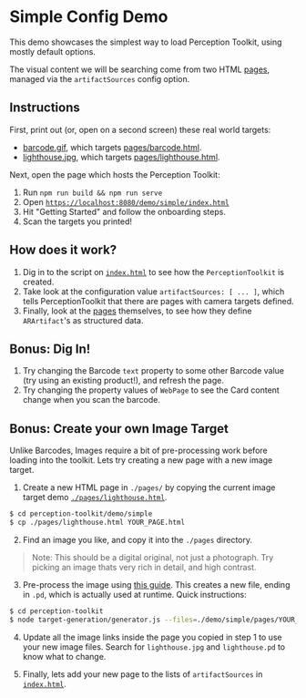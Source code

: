 # Simple Config Demo

This demo showcases the simplest way to load Perception Toolkit, using mostly default options.

The visual content we will be searching come from two HTML [pages](./pages), managed via the `artifactSources` config option.

## Instructions

First, print out (or, open on a second screen) these real world targets:

* [barcode.gif](./pages/barcode.gif), which targets [pages/barcode.html](./pages/barcode.html).
* [lighthouse.jpg](./pages/lighthouse.jpg), which targets [pages/lighthouse.html](./pages/lighthouse.html).

Next, open the page which hosts the Perception Toolkit:

1. Run `npm run build && npm run serve`
2. Open [`https://localhost:8080/demo/simple/index.html`](https://localhost:8080/demo/simple/index.html)
3. Hit "Getting Started" and follow the onboarding steps.
4. Scan the targets you printed!

## How does it work?

1. Dig in to the script on [`index.html`](./index.html) to see how the `PerceptionToolkit` is created.
2. Take look at the configuration value `artifactSources: [ ... ]`, which tells PerceptionToolkit that there are pages with camera targets defined.
3. Finally, look at the [pages](./pages/) themselves, to see how they define `ARArtifact`'s as structured data.

## Bonus: Dig In!

1. Try changing the Barcode `text` property to some other Barcode value (try using an existing product!), and refresh the page.
2. Try changing the property values of `WebPage` to see the Card content change when you scan the barcode.

## Bonus: Create your own Image Target

Unlike Barcodes, Images require a bit of pre-processing work before loading into the toolkit.  Lets try creating a new page with a new image target.

1. Create a new HTML page in `./pages/` by copying the current image target demo [`./pages/lighthouse.html`](./pages/lighthouse.html).

```bash
$ cd perception-toolkit/demo/simple
$ cp ./pages/lighthouse.html YOUR_PAGE.html
```

2. Find an image you like, and copy it into the `./pages` directory.

> Note: This should be a digital original, not just a photograph.  Try picking an image thats very rich in detail, and high contrast.

3. Pre-process the image using [this guide](../../target-generation/README.md).  This creates a new file, ending in `.pd`, which is actually used at runtime.  Quick instructions:

```bash
$ cd perception-toolkit
$ node target-generation/generator.js --files=./demo/simple/pages/YOUR_IMAGE --dest=./demo/simple/pages
```

4. Update all the image links inside the page you copied in step 1 to use your new image files.  Search for `lighthouse.jpg` and `lighthouse.pd` to know what to change.

5. Finally, lets add your new page to the lists of `artifactSources` in [`index.html`](./index.html).


